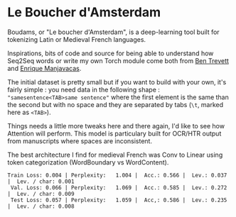 # Le Boucher d'Amsterdam

Boudams, or "Le boucher d'Amsterdam", is a deep-learning tool built for tokenizing Latin or Medieval French languages.

Inspirations, bits of code and source for being able to understand how Seq2Seq words or write my own Torch module come 
both from [Ben Trevett](https://github.com/bentrevett/pytorch-seq2seq) and [Enrique Manjavacas](https://github.com/emanjavacas/pie). 
 
The initial dataset is pretty small but if you want to build with your own, it's fairly simple : you need data in the 
following shape : `"samesentence<TAB>same sentence"` where the first element is the same than the second but with no
space and they are separated by tabs (`\t`, marked here as `<TAB>`).

Things needs a little more tweaks here and there again, I'd like to see how Attention will perform. This model is 
particulary built for OCR/HTR output from manuscripts where spaces are inconsistent.


The best architecture I find for medieval French was Conv to Linear using token categorization (WordBoundary vs 
WordContent).

```text
Train Loss: 0.004 | Perplexity:   1.004 |  Acc.: 0.566 |  Lev.: 0.037 |  Lev. / char: 0.001
 Val. Loss: 0.066 | Perplexity:   1.069 |  Acc.: 0.585 |  Lev.: 0.272 |  Lev. / char: 0.009
 Test Loss: 0.057 | Perplexity:   1.059 |  Acc,: 0.586 |  Lev.: 0.235 |  Lev. / char: 0.008
```